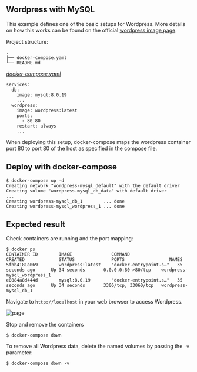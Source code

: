 ## Wordpress with MySQL
This example defines one of the basic setups for Wordpress. More details on how this works can be found on the official [wordpress image page](https://hub.docker.com/_/wordpress).


Project structure:
```
.
├── docker-compose.yaml
└── README.md
```

[_docker-compose.yaml_](docker-compose.yaml)
```
services:
  db:
    image: mysql:8.0.19
    ...
  wordpress:
    image: wordpress:latest
    ports:
      - 80:80
    restart: always
    ...
```

When deploying this setup, docker-compose maps the wordpress container port 80 to
port 80 of the host as specified in the compose file.

## Deploy with docker-compose

```
$ docker-compose up -d
Creating network "wordpress-mysql_default" with the default driver
Creating volume "wordpress-mysql_db_data" with default driver
...
Creating wordpress-mysql_db_1        ... done
Creating wordpress-mysql_wordpress_1 ... done
```


## Expected result

Check containers are running and the port mapping:
```
$ docker ps
CONTAINER ID        IMAGE               COMMAND                  CREATED             STATUS              PORTS                 NAMES
5fbb4181a069        wordpress:latest    "docker-entrypoint.s…"   35 seconds ago      Up 34 seconds       0.0.0.0:80->80/tcp    wordpress-mysql_wordpress_1
e0884a8d444d        mysql:8.0.19        "docker-entrypoint.s…"   35 seconds ago      Up 34 seconds       3306/tcp, 33060/tcp   wordpress-mysql_db_1
```

Navigate to `http://localhost` in your web browser to access Wordpress.

![page](output.jpg)

Stop and remove the containers

```
$ docker-compose down
```

To remove all Wordpress data, delete the named volumes by passing the `-v` parameter:
```
$ docker-compose down -v
```